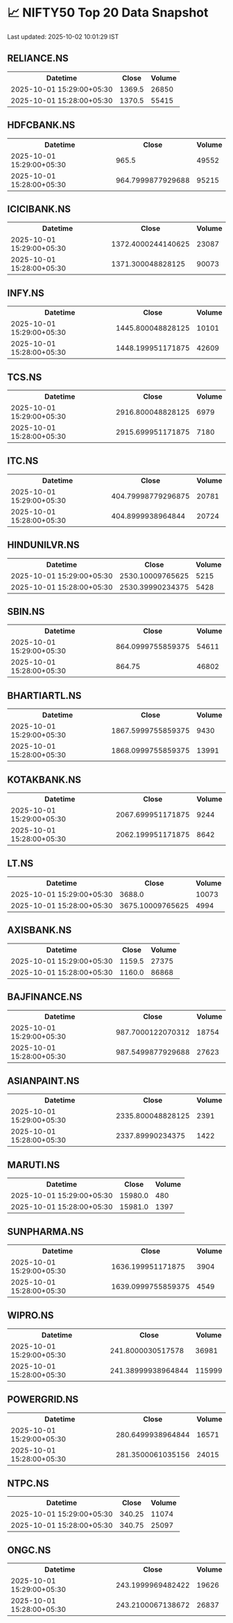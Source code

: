 # 📈 NIFTY50 Top 20 Data Snapshot

Last updated: 2025-10-02 10:01:29 IST

## RELIANCE.NS

<table>
  <tr><th>Datetime</th><th>Close</th><th>Volume</th></tr>
  <tr><td>2025-10-01 15:29:00+05:30</td><td>1369.5</td><td>26850</td></tr>
  <tr><td>2025-10-01 15:28:00+05:30</td><td>1370.5</td><td>55415</td></tr>
</table>

## HDFCBANK.NS

<table>
  <tr><th>Datetime</th><th>Close</th><th>Volume</th></tr>
  <tr><td>2025-10-01 15:29:00+05:30</td><td>965.5</td><td>49552</td></tr>
  <tr><td>2025-10-01 15:28:00+05:30</td><td>964.7999877929688</td><td>95215</td></tr>
</table>

## ICICIBANK.NS

<table>
  <tr><th>Datetime</th><th>Close</th><th>Volume</th></tr>
  <tr><td>2025-10-01 15:29:00+05:30</td><td>1372.4000244140625</td><td>23087</td></tr>
  <tr><td>2025-10-01 15:28:00+05:30</td><td>1371.300048828125</td><td>90073</td></tr>
</table>

## INFY.NS

<table>
  <tr><th>Datetime</th><th>Close</th><th>Volume</th></tr>
  <tr><td>2025-10-01 15:29:00+05:30</td><td>1445.800048828125</td><td>10101</td></tr>
  <tr><td>2025-10-01 15:28:00+05:30</td><td>1448.199951171875</td><td>42609</td></tr>
</table>

## TCS.NS

<table>
  <tr><th>Datetime</th><th>Close</th><th>Volume</th></tr>
  <tr><td>2025-10-01 15:29:00+05:30</td><td>2916.800048828125</td><td>6979</td></tr>
  <tr><td>2025-10-01 15:28:00+05:30</td><td>2915.699951171875</td><td>7180</td></tr>
</table>

## ITC.NS

<table>
  <tr><th>Datetime</th><th>Close</th><th>Volume</th></tr>
  <tr><td>2025-10-01 15:29:00+05:30</td><td>404.79998779296875</td><td>20781</td></tr>
  <tr><td>2025-10-01 15:28:00+05:30</td><td>404.8999938964844</td><td>20724</td></tr>
</table>

## HINDUNILVR.NS

<table>
  <tr><th>Datetime</th><th>Close</th><th>Volume</th></tr>
  <tr><td>2025-10-01 15:29:00+05:30</td><td>2530.10009765625</td><td>5215</td></tr>
  <tr><td>2025-10-01 15:28:00+05:30</td><td>2530.39990234375</td><td>5428</td></tr>
</table>

## SBIN.NS

<table>
  <tr><th>Datetime</th><th>Close</th><th>Volume</th></tr>
  <tr><td>2025-10-01 15:29:00+05:30</td><td>864.0999755859375</td><td>54611</td></tr>
  <tr><td>2025-10-01 15:28:00+05:30</td><td>864.75</td><td>46802</td></tr>
</table>

## BHARTIARTL.NS

<table>
  <tr><th>Datetime</th><th>Close</th><th>Volume</th></tr>
  <tr><td>2025-10-01 15:29:00+05:30</td><td>1867.5999755859375</td><td>9430</td></tr>
  <tr><td>2025-10-01 15:28:00+05:30</td><td>1868.0999755859375</td><td>13991</td></tr>
</table>

## KOTAKBANK.NS

<table>
  <tr><th>Datetime</th><th>Close</th><th>Volume</th></tr>
  <tr><td>2025-10-01 15:29:00+05:30</td><td>2067.699951171875</td><td>9244</td></tr>
  <tr><td>2025-10-01 15:28:00+05:30</td><td>2062.199951171875</td><td>8642</td></tr>
</table>

## LT.NS

<table>
  <tr><th>Datetime</th><th>Close</th><th>Volume</th></tr>
  <tr><td>2025-10-01 15:29:00+05:30</td><td>3688.0</td><td>10073</td></tr>
  <tr><td>2025-10-01 15:28:00+05:30</td><td>3675.10009765625</td><td>4994</td></tr>
</table>

## AXISBANK.NS

<table>
  <tr><th>Datetime</th><th>Close</th><th>Volume</th></tr>
  <tr><td>2025-10-01 15:29:00+05:30</td><td>1159.5</td><td>27375</td></tr>
  <tr><td>2025-10-01 15:28:00+05:30</td><td>1160.0</td><td>86868</td></tr>
</table>

## BAJFINANCE.NS

<table>
  <tr><th>Datetime</th><th>Close</th><th>Volume</th></tr>
  <tr><td>2025-10-01 15:29:00+05:30</td><td>987.7000122070312</td><td>18754</td></tr>
  <tr><td>2025-10-01 15:28:00+05:30</td><td>987.5499877929688</td><td>27623</td></tr>
</table>

## ASIANPAINT.NS

<table>
  <tr><th>Datetime</th><th>Close</th><th>Volume</th></tr>
  <tr><td>2025-10-01 15:29:00+05:30</td><td>2335.800048828125</td><td>2391</td></tr>
  <tr><td>2025-10-01 15:28:00+05:30</td><td>2337.89990234375</td><td>1422</td></tr>
</table>

## MARUTI.NS

<table>
  <tr><th>Datetime</th><th>Close</th><th>Volume</th></tr>
  <tr><td>2025-10-01 15:29:00+05:30</td><td>15980.0</td><td>480</td></tr>
  <tr><td>2025-10-01 15:28:00+05:30</td><td>15981.0</td><td>1397</td></tr>
</table>

## SUNPHARMA.NS

<table>
  <tr><th>Datetime</th><th>Close</th><th>Volume</th></tr>
  <tr><td>2025-10-01 15:29:00+05:30</td><td>1636.199951171875</td><td>3904</td></tr>
  <tr><td>2025-10-01 15:28:00+05:30</td><td>1639.0999755859375</td><td>4549</td></tr>
</table>

## WIPRO.NS

<table>
  <tr><th>Datetime</th><th>Close</th><th>Volume</th></tr>
  <tr><td>2025-10-01 15:29:00+05:30</td><td>241.8000030517578</td><td>36981</td></tr>
  <tr><td>2025-10-01 15:28:00+05:30</td><td>241.38999938964844</td><td>115999</td></tr>
</table>

## POWERGRID.NS

<table>
  <tr><th>Datetime</th><th>Close</th><th>Volume</th></tr>
  <tr><td>2025-10-01 15:29:00+05:30</td><td>280.6499938964844</td><td>16571</td></tr>
  <tr><td>2025-10-01 15:28:00+05:30</td><td>281.3500061035156</td><td>24015</td></tr>
</table>

## NTPC.NS

<table>
  <tr><th>Datetime</th><th>Close</th><th>Volume</th></tr>
  <tr><td>2025-10-01 15:29:00+05:30</td><td>340.25</td><td>11074</td></tr>
  <tr><td>2025-10-01 15:28:00+05:30</td><td>340.75</td><td>25097</td></tr>
</table>

## ONGC.NS

<table>
  <tr><th>Datetime</th><th>Close</th><th>Volume</th></tr>
  <tr><td>2025-10-01 15:29:00+05:30</td><td>243.1999969482422</td><td>19626</td></tr>
  <tr><td>2025-10-01 15:28:00+05:30</td><td>243.2100067138672</td><td>26837</td></tr>
</table>

